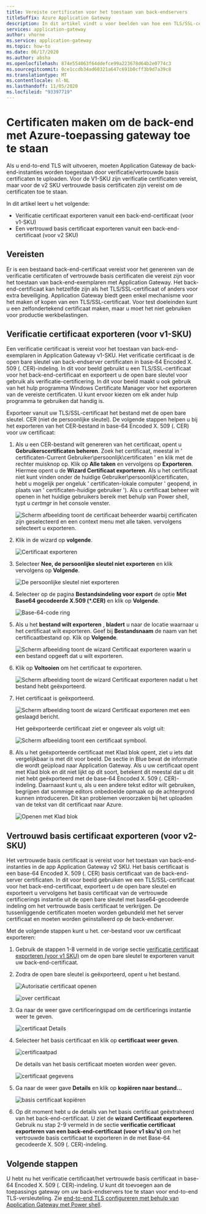 ```yaml
---
title: Vereiste certificaten voor het toestaan van back-endservers
titleSuffix: Azure Application Gateway
description: In dit artikel vindt u voor beelden van hoe een TLS/SSL-certificaat kan worden geconverteerd naar een verificatie certificaat en een vertrouwd basis certificaat dat vereist is voor het toestaan van back-end-instanties in Azure-toepassing gateway
services: application-gateway
author: vhorne
ms.service: application-gateway
ms.topic: how-to
ms.date: 06/17/2020
ms.author: absha
ms.openlocfilehash: 874e554063f64ddefce99a223678d64b2e0774c3
ms.sourcegitcommit: 0ce1ccdb34ad60321a647c691b0cff3b9d7a39c8
ms.translationtype: MT
ms.contentlocale: nl-NL
ms.lasthandoff: 11/05/2020
ms.locfileid: "93397719"
---
```

# <a name="create-certificates-to-allow-the-backend-with-azure-application-gateway"></a>Certificaten maken om de back-end met Azure-toepassing gateway toe te staan

Als u end-to-end TLS wilt uitvoeren, moeten Application Gateway de back-end-instanties worden toegestaan door verificatie/vertrouwde basis certificaten te uploaden. Voor de V1-SKU zijn verificatie certificaten vereist, maar voor de v2 SKU vertrouwde basis certificaten zijn vereist om de certificaten toe te staan.

In dit artikel leert u het volgende:


- Verificatie certificaat exporteren vanuit een back-end-certificaat (voor v1-SKU)
- Een vertrouwd basis certificaat exporteren vanuit een back-end-certificaat (voor v2 SKU)

## <a name="prerequisites"></a>Vereisten

Er is een bestaand back-end-certificaat vereist voor het genereren van de verificatie certificaten of vertrouwde basis certificaten die vereist zijn voor het toestaan van back-end-exemplaren met Application Gateway. Het back-end-certificaat kan hetzelfde zijn als het TLS/SSL-certificaat of anders voor extra beveiliging. Application Gateway biedt geen enkel mechanisme voor het maken of kopen van een TLS/SSL-certificaat. Voor test doeleinden kunt u een zelfondertekend certificaat maken, maar u moet het niet gebruiken voor productie werkbelastingen. 

## <a name="export-authentication-certificate-for-v1-sku"></a>Verificatie certificaat exporteren (voor v1-SKU)

Een verificatie certificaat is vereist voor het toestaan van back-end-exemplaren in Application Gateway v1-SKU. Het verificatie certificaat is de open bare sleutel van back-endserver certificaten in base-64 Encoded X. 509 (. CER)-indeling. In dit voor beeld gebruikt u een TLS/SSL-certificaat voor het back-end-certificaat en exporteert u de open bare sleutel voor gebruik als verificatie-certificering. In dit voor beeld maakt u ook gebruik van het hulp programma Windows Certificate Manager voor het exporteren van de vereiste certificaten. U kunt ervoor kiezen om elk ander hulp programma te gebruiken dat handig is.

Exporteer vanuit uw TLS/SSL-certificaat het bestand met de open bare sleutel. CER (niet de persoonlijke sleutel). De volgende stappen helpen u bij het exporteren van het CER-bestand in base-64 Encoded X. 509 (. CER) voor uw certificaat:

1. Als u een CER-bestand wilt genereren van het certificaat, opent u **Gebruikerscertificaten beheren**. Zoek het certificaat, meestal in ' certificaten-Current Gebruiker\persoonlijk\certificaten ' en klik met de rechter muisknop op. Klik op **Alle taken** en vervolgens op **Exporteren**. Hiermee opent u de **Wizard Certificaat exporteren**. Als u het certificaat niet kunt vinden onder de huidige Gebruiker\persoonlijk\certificaten, hebt u mogelijk per ongeluk ' certificaten-lokale computer ' geopend, in plaats van ' certificaten-huidige gebruiker '). Als u certificaat beheer wilt openen in het huidige gebruikers bereik met behulp van Power shell, typt u *certmgr* in het console venster.

   ![Scherm afbeelding toont de certificaat beheerder waarbij certificaten zijn geselecteerd en een context menu met alle taken. vervolgens selecteert u exporteren.](./media/certificates-for-backend-authentication/export.png)

2. Klik in de wizard op **volgende**.

   ![Certificaat exporteren](./media/certificates-for-backend-authentication/exportwizard.png)

3. Selecteer **Nee, de persoonlijke sleutel niet exporteren** en klik vervolgens op **Volgende**.

   ![De persoonlijke sleutel niet exporteren](./media/certificates-for-backend-authentication/notprivatekey.png)

4. Selecteer op de pagina **Bestandsindeling voor export** de optie **Met Base64 gecodeerde X.509 (*.CER)** en klik op **Volgende**.

   ![Base-64-code ring](./media/certificates-for-backend-authentication/base64.png)

5. Als u het **bestand wilt exporteren** , **bladert** u naar de locatie waarnaar u het certificaat wilt exporteren. Geef bij **Bestandsnaam** de naam van het certificaatbestand op. Klik op **Volgende**.

   ![Scherm afbeelding toont de wizard Certificaat exporteren waarin u een bestand opgeeft dat u wilt exporteren.](./media/certificates-for-backend-authentication/browse.png)

6. Klik op **Voltooien** om het certificaat te exporteren.

   ![Scherm afbeelding toont de wizard Certificaat exporteren nadat u het bestand hebt geëxporteerd.](./media/certificates-for-backend-authentication/finish.png)

7. Het certificaat is geëxporteerd.

   ![Scherm afbeelding toont de wizard Certificaat exporteren met een geslaagd bericht.](./media/certificates-for-backend-authentication/success.png)

   Het geëxporteerde certificaat ziet er ongeveer als volgt uit:

   ![Scherm afbeelding toont een certificaat symbool.](./media/certificates-for-backend-authentication/exported.png)

8. Als u het geëxporteerde certificaat met Klad blok opent, ziet u iets dat vergelijkbaar is met dit voor beeld. De sectie in Blue bevat de informatie die wordt geüpload naar Application Gateway. Als u uw certificaat opent met Klad blok en dit niet lijkt op dit soort, betekent dit meestal dat u dit niet hebt geëxporteerd met de base-64 Encoded X. 509 (. CER)-indeling. Daarnaast kunt u, als u een andere tekst editor wilt gebruiken, begrijpen dat sommige editors onbedoelde opmaak op de achtergrond kunnen introduceren. Dit kan problemen veroorzaken bij het uploaden van de tekst van dit certificaat naar Azure.

   ![Openen met Klad blok](./media/certificates-for-backend-authentication/format.png)

## <a name="export-trusted-root-certificate-for-v2-sku"></a>Vertrouwd basis certificaat exporteren (voor v2-SKU)

Het vertrouwde basis certificaat is vereist voor het toestaan van back-end-instanties in de app Application Gateway v2 SKU. Het basis certificaat is een base-64 Encoded X. 509 (. CER) basis certificaat van de back-end-server certificaten. In dit voor beeld gebruiken we een TLS/SSL-certificaat voor het back-end-certificaat, exporteert u de open bare sleutel en exporteert u vervolgens het basis certificaat van de vertrouwde certificerings instantie uit de open bare sleutel met base64-gecodeerde indeling om het vertrouwde basis certificaat te verkrijgen. De tussenliggende certificaten moeten worden gebundeld met het server certificaat en moeten worden geïnstalleerd op de back-endserver.

Met de volgende stappen kunt u het. cer-bestand voor uw certificaat exporteren:

1. Gebruik de stappen 1-8 vermeld in de vorige sectie [verificatie certificaat exporteren (voor v1 SKU)](#export-authentication-certificate-for-v1-sku) om de open bare sleutel te exporteren vanuit uw back-end-certificaat.

2. Zodra de open bare sleutel is geëxporteerd, opent u het bestand.

   ![Autorisatie certificaat openen](./media/certificates-for-backend-authentication/openAuthcert.png)

   ![over certificaat](./media/certificates-for-backend-authentication/general.png)

3. Ga naar de weer gave certificeringspad om de certificerings instantie weer te geven.

   ![certificaat Details](./media/certificates-for-backend-authentication/certdetails.png)

4. Selecteer het basis certificaat en klik op **certificaat weer geven**.

   ![certificaatpad](./media/certificates-for-backend-authentication/rootcert.png)

   De details van het basis certificaat moeten worden weer geven.

   ![certificaat gegevens](./media/certificates-for-backend-authentication/rootcertdetails.png)

5. Ga naar de weer gave **Details** en klik op **kopiëren naar bestand...**

   ![basis certificaat kopiëren](./media/certificates-for-backend-authentication/rootcertcopytofile.png)

6. Op dit moment hebt u de details van het basis certificaat geëxtraheerd van het back-end-certificaat. U ziet de **wizard Certificaat exporteren**. Gebruik nu stap 2-9 vermeld in de sectie **verificatie certificaat exporteren van een back-end-certificaat (voor v1 sku's)** om het vertrouwde basis certificaat te exporteren in de met Base-64 gecodeerde X. 509 (. CER)-indeling.

## <a name="next-steps"></a>Volgende stappen

U hebt nu het verificatie certificaat/het vertrouwde basis certificaat in base-64 Encoded X. 509 (. CER)-indeling. U kunt dit toevoegen aan de toepassings gateway om uw back-endservers toe te staan voor end-to-end TLS-versleuteling. Zie [end-to-end TLS configureren met behulp van Application Gateway met Power shell](./application-gateway-end-to-end-ssl-powershell.md).